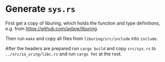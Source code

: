 # Generate `sys.rs`

First get a copy of liburing, which holds the function and type definitions,
e.g. from <https://github.com/axboe/liburing>.

Then run `make` and copy all files from `liburing/src/include` into `include`.

After the headers are prepared run `cargo build` and copy `src/sys.rs` to
`../src/io_uring/libc.rs` and run `cargo fmt` at the root.
